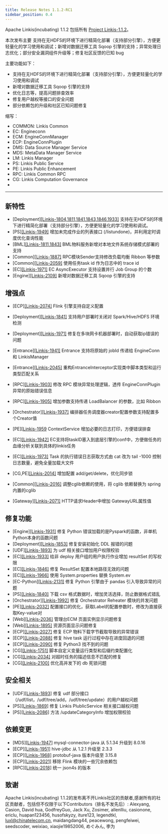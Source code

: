 ```yaml
---
title: Release Notes 1.1.2-RC1
sidebar_position: 0.4
--- 
```


Apache Linkis(incubating) 1.1.2 包括所有 [Project Linkis-1.1.2](https://github.com/apache/incubator-linkis/projects/20)。


本次发布主要 支持在无HDFS的环境下进行精简化部署（支持部分引擎），方便更轻量化的学习使用和调试；新增对数据迁移工具 Sqoop 引擎的支持；异常处理日志优化；部分安全漏洞组件升级等；修复社区反馈的已知 bug

主要功能如下：
* 支持在无HDFS的环境下进行精简化部署（支持部分引擎），方便更轻量化的学习使用和调试
* 新增对数据迁移工具 Sqoop 引擎的支持
* 优化日志等，提高问题排查效率
* 修复用户越权等接口的安全问题
* 部分依赖包的升级和社区已知问题修复

缩写：
- COMMON: Linkis Common
- EC: Engineconn
- ECM: EngineConnManager
- ECP: EngineConnPlugin
- DMS: Data Source Manager Service
- MDS: MetaData Manager Service
- LM:  Linkis Manager
- PS: Linkis Public Service
- PE: Linkis Public Enhancement
- RPC: Linkis Common RPC
- CG: Linkis Computation Governance
- 

---
## 新特性
* \[Deployment][[Linkis-1804,1811,1841,1843,1846,1933]](https://github.com/apache/incubator-linkis/pull/1804) 支持在无HDFS的环境下进行精简化部署（支持部分引擎），方便更轻量化的学习使用和调试。
* \[PS][[Linkis-1949]](https://github.com/apache/incubator-linkis/pull/1949) 增加未完成作业的列表接口 (/listundone)，并利用定时调度优化查询性能
* \[BML][[Linkis-1811,1843]](https://github.com/apache/incubator-linkis/pull/1843) BML物料服务新增对本地文件系统存储模式部署的支持
* \[Common][[Linkis-1887]](https://github.com/apache/incubator-linkis/pull/1887) RPC模块Sender支持修改负载均衡 Ribbon 等参数
* \[Common][[Linkis-2059]](https://github.com/apache/incubator-linkis/issues/2059)  使用任务task id 作为日志中的 trace id
* \[EC][[Linkis-1971]](https://github.com/apache/incubator-linkis/pull/1971) EC AsyncExecutor 支持设置并行 Job Group 的个数
* \[Engine][[Linkis-2109]](https://github.com/apache/incubator-linkis/pull/2109) 新增对数据迁移工具 Sqoop 引擎的支持

## 增强点
* \[ECP][[Linkis-2074]](https://github.com/apache/incubator-linkis/issues/2074) Flink 引擎支持自定义配置
* \[Deployment][[Linkis-1841]](https://github.com/apache/incubator-linkis/pull/1841) 支持用户部署时关闭对 Spark/Hive/HDFS 环境检测
* \[Deployment][[Linkis-1971]](https://github.com/apache/incubator-linkis/pull/1989) 修复在多块网卡机器部署时，自动获取ip错误的问题

* \[Entrance][[Linkis-1941]](https://github.com/apache/incubator-linkis/pull/1941) Entrance 支持将原始的 jobId 传递给 EngineConn 和 LinkisManager
* \[Entrance][[Linkis-2045]](https://github.com/apache/incubator-linkis/issues/2045) 重构EntranceInterceptor实现类中脚本类型和运行类型匹配关系
* \[RPC][[Linkis-1903]](https://github.com/apache/incubator-linkis/pull/1903/files) 修改 RPC 模块异常处理逻辑，透传 EngineConnPlugin 异常的原始错误信息
* \[RPC][[Linkis-1905]](https://github.com/apache/incubator-linkis/pull/1905) 增加参数支持传递 LoadBalancer 的参数，比如 Ribbon
* \[Orchestrator][[Linkis-1937]](https://github.com/apache/incubator-linkis/pull/1937) 编排器任务调度器creator配置参数支持配置多个Creator值
* \[PE][[Linkis-1959](https://github.com/apache/incubator-linkis/pull/1959) ContextService 增加必要的日志打印，方便错误排查
* \[EC][[Linkis-1942]](https://github.com/apache/incubator-linkis/pull/1942) EC支持将taskID塞入到底层引擎的conf中，方便做任务的血缘分析关联到具体的linkis任务
* \[EC][[Linkis-1973]](https://github.com/apache/incubator-linkis/pull/1973) Task 的执行错误日志获取方式由 cat 改为 tail -1000 控制日志数量，避免全量加载大文件
* \[CG,PE][[Linkis-2014]](https://github.com/apache/incubator-linkis/pull/2014) 增加配置 add/get/delete，优化同步锁
* \[Common][[Linkis-2016]](https://github.com/apache/incubator-linkis/pull/2016) 调整cglib依赖的使用，将 cglib 依赖替换为 spring 内置的cglib
* \[Gateway][[Linkis-2071]](https://github.com/apache/incubator-linkis/issues/2071) HTTP请求Header中增加 GatewayURL属性值

## 修复功能
* \[Engine][[Linkis-1931]](https://github.com/apache/incubator-linkis/pull/1931) 修复 Python 错误加载的是Pyspark的函数，非单机Python本身的函数问题
* \[Deployment][[Linkis-1853]](https://github.com/apache/incubator-linkis/pull/1853) 修复安装初始化 DDL 报错的问题
* \[UDF][[Linkis-1893]](https://github.com/apache/incubator-linkis/pull/1893) 为 udf 相关接口增加用户权限校验
* \[EC][[Linkis-1933]](https://github.com/apache/incubator-linkis/pull/1933) 给非 deploy 用户组的用户执行作业增加 resultSet 的写权限
* \[EC][[Linkis-1846]](https://github.com/apache/incubator-linkis/pull/1846) 修复 ResultSet 配置本地路径无效的问题
* \[EC][[Linkis-1966]](https://github.com/apache/incubator-linkis/pull/1966) 使用 System.properties 替换 System.ev
* \[EC-Python][[Linkis-2131]](https://github.com/apache/incubator-linkis/pull/2131) 修复 Python 引擎由于 pandas 引入导致异常的问题
* \[PS][[Linkis-1840]](https://github.com/apache/incubator-linkis/pull/1840) 下载 csv 格式数据时，增加灵活选择，防止数据格式错乱
* \[Orchestrator][[Linkis-1992]](https://github.com/apache/incubator-linkis/pull/1992) 修复 Orchestrator Reheater 模块的并发问题
* \[PE][[Linkis-2032]](https://github.com/apache/incubator-linkis/pull/2032) 配置接口的优化，获取Label的配置参数时，修改为直接获取Key-value对
* \[Web][[Linkis-2036]](https://github.com/apache/incubator-linkis/pull/2036) 管理台ECM 页面实例显示问题修复
* \[Web][[Linkis-1895]](https://github.com/apache/incubator-linkis/pull/1895) 资源页面显示问题修复
* \[ECP][[Linkis-2027]](https://github.com/apache/incubator-linkis/pull/2027) 修复 ECP 物料下载字节截取导致的异常错误
* \[ECP][[Linkis-2088]](https://github.com/apache/incubator-linkis/pull/2088) 修复 hive task 运行过程中存在进度回退的问题
* \[ECP][[Linkis-2090]](https://github.com/apache/incubator-linkis/pull/2090) 修复 Python3 找不到的问题
* \[CG][[Linkis-1751]](https://github.com/apache/incubator-linkis/pull/1751) 脚本自定义变量运行类型和后缀约束配置化
* \[CG][[Linkis-2034]](https://github.com/apache/incubator-linkis/pull/2034) 对超时任务的描述信息不匹配的修复
* \[CG][[Linkis-2100]](https://github.com/apache/incubator-linkis/pull/2100) 优化高并发下的 db 死锁问题


## 安全相关
* \[UDF][[Linkis-1893]](https://github.com/apache/incubator-linkis/pull/1893) 修复 udf 部分接口（/udf/list，/udf/tree/add，/udf/tree/update）的用户越权问题
* \[PS][[Linkis-1869]](https://github.com/apache/incubator-linkis/pull/1869) 修复 Linkis PlublicService 相关接口越权问题
* \[PS][[Linkis-2086]](https://github.com/apache/incubator-linkis/pull/2086) 方法 /updateCategoryInfo 增加权限校验

## 依赖变更
* \[MDS][[Linkis-1947]](https://github.com/apache/incubator-linkis/pull/1947) mysql-connector-java 从 5.1.34 升级到 8.0.16
* \[ECP][[Linkis-1951]](https://github.com/apache/incubator-linkis/pull/1951) hive-jdbc 从 1.2.1 升级至 2.3.3
* \[ECP][[Linkis-1968]](https://github.com/apache/incubator-linkis/pull/1974) protobuf-java 版本升级至 3.15.8
* \[ECP][[Linkis-2021]](https://github.com/apache/incubator-linkis/pull/2021) 移除 Flink 模块的一些冗余依赖包
* \[RPC][[Linkis-2018]](https://github.com/apache/incubator-linkis/pull/2018) 统一 json4s 的版本

## 致谢
Apache Linkis(incubating) 1.1.2的发布离不开Linkis社区的贡献者,感谢所有的社区贡献者，包括但不仅限于以下Contributors（排名不发先后）: Alexyang, Casion, David hua, GodfreyGuo, Jack Xu, Zosimer, allenlliu, casionone, ericlu, huapan123456, husofskyzy, iture123, legendtkl, luxl@chinatelecom.cn, maidangdang44, peacewong, pengfeiwei, seedscoder, weixiao, xiaojie19852006, めぐみん, 李为